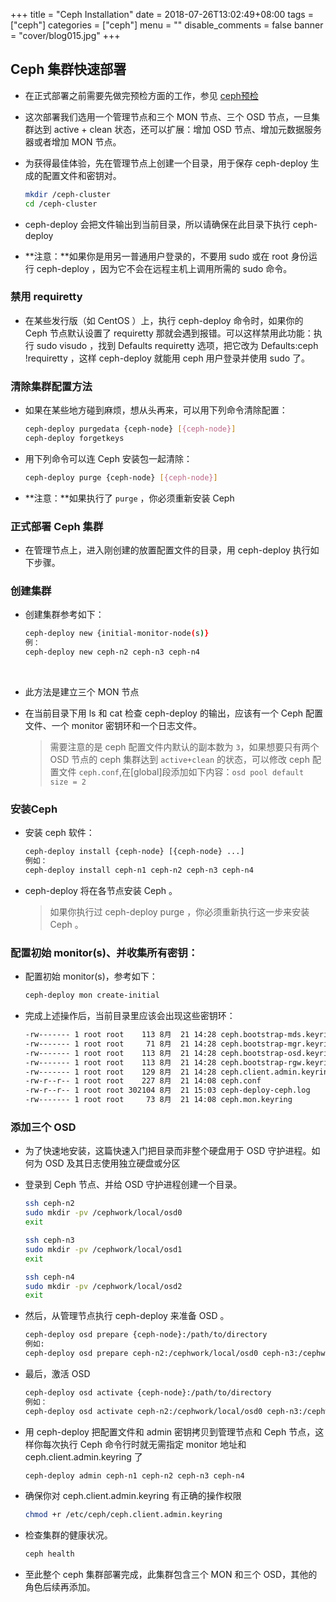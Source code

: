 +++
title = "Ceph Installation"
date = 2018-07-26T13:02:49+08:00
tags = ["ceph"]
categories = ["ceph"]
menu = ""
disable_comments = false
banner = "cover/blog015.jpg"
+++
## Ceph 集群快速部署
- 在正式部署之前需要先做完预检方面的工作，参见 [ceph预检](https://yeaheo.com/2018/07/26/ceph-pre-check/)
- 这次部署我们选用一个管理节点和三个 MON 节点、三个 OSD 节点，一旦集群达到 active + clean 状态，还可以扩展：增加 OSD 节点、增加元数据服务器或者增加 MON 节点。

- 为获得最佳体验，先在管理节点上创建一个目录，用于保存 ceph-deploy 生成的配置文件和密钥对。
  
    ```bash
    mkdir /ceph-cluster
    cd /ceph-cluster
    ```

- ceph-deploy 会把文件输出到当前目录，所以请确保在此目录下执行 ceph-deploy 
  
- **注意：**如果你是用另一普通用户登录的，不要用 sudo 或在 root 身份运行 ceph-deploy ，因为它不会在远程主机上调用所需的 sudo 命令。

### 禁用 requiretty
- 在某些发行版（如 CentOS ）上，执行 ceph-deploy 命令时，如果你的 Ceph 节点默认设置了 requiretty 那就会遇到报错。可以这样禁用此功能：执行 sudo visudo ，找到 Defaults requiretty 选项，把它改为 Defaults:ceph !requiretty ，这样 ceph-deploy 就能用 ceph 用户登录并使用 sudo 了。

### 清除集群配置方法
- 如果在某些地方碰到麻烦，想从头再来，可以用下列命令清除配置：
  
    ```bash
    ceph-deploy purgedata {ceph-node} [{ceph-node}]
    ceph-deploy forgetkeys
    ```

- 用下列命令可以连 Ceph 安装包一起清除：
  
    ```bash
    ceph-deploy purge {ceph-node} [{ceph-node}]
    ```
  
- **注意：**如果执行了 `purge` ，你必须重新安装 Ceph

### 正式部署 Ceph 集群
- 在管理节点上，进入刚创建的放置配置文件的目录，用 ceph-deploy 执行如下步骤。

### 创建集群
- 创建集群参考如下：
  
    ```bash
    ceph-deploy new {initial-monitor-node(s)}
    例：
    ceph-deploy new ceph-n2 ceph-n3 ceph-n4
    ```
     
- 此方法是建立三个 MON 节点
- 在当前目录下用 ls 和 cat 检查 ceph-deploy 的输出，应该有一个 Ceph 配置文件、一个 monitor 密钥环和一个日志文件。
  
  > 需要注意的是 ceph 配置文件内默认的副本数为 `3`，如果想要只有两个 OSD 节点的 ceph 集群达到 `active+clean` 的状态，可以修改 ceph 配置文件 `ceph.conf`,在[global]段添加如下内容：`osd pool default size = 2`

### 安装Ceph
- 安装 ceph 软件：
  
    ```bash
    ceph-deploy install {ceph-node} [{ceph-node} ...]
    例如：
    ceph-deploy install ceph-n1 ceph-n2 ceph-n3 ceph-n4
    ```

- ceph-deploy 将在各节点安装 Ceph 。 
  
  > 如果你执行过 ceph-deploy purge ，你必须重新执行这一步来安装 Ceph 。

### 配置初始 monitor(s)、并收集所有密钥：
- 配置初始 monitor(s)，参考如下：
  
    ```bash
    ceph-deploy mon create-initial
    ```

- 完成上述操作后，当前目录里应该会出现这些密钥环：
  
    ```bash
    -rw------- 1 root root    113 8月  21 14:28 ceph.bootstrap-mds.keyring
    -rw------- 1 root root     71 8月  21 14:28 ceph.bootstrap-mgr.keyring
    -rw------- 1 root root    113 8月  21 14:28 ceph.bootstrap-osd.keyring
    -rw------- 1 root root    113 8月  21 14:28 ceph.bootstrap-rgw.keyring
    -rw------- 1 root root    129 8月  21 14:28 ceph.client.admin.keyring
    -rw-r--r-- 1 root root    227 8月  21 14:08 ceph.conf
    -rw-r--r-- 1 root root 302104 8月  21 15:03 ceph-deploy-ceph.log
    -rw------- 1 root root     73 8月  21 14:08 ceph.mon.keyring
    ```

### 添加三个 OSD
- 为了快速地安装，这篇快速入门把目录而非整个硬盘用于 OSD 守护进程。如何为 OSD 及其日志使用独立硬盘或分区
- 登录到 Ceph 节点、并给 OSD 守护进程创建一个目录。
  
    ```bash
    ssh ceph-n2
    sudo mkdir -pv /cephwork/local/osd0
    exit
    
    ssh ceph-n3
    sudo mkdir -pv /cephwork/local/osd1
    exit
    
    ssh ceph-n4
    sudo mkdir -pv /cephwork/local/osd2
    exit
    ```

- 然后，从管理节点执行 ceph-deploy 来准备 OSD 。
  
    ```bash
    ceph-deploy osd prepare {ceph-node}:/path/to/directory
    例如:
    ceph-deploy osd prepare ceph-n2:/cephwork/local/osd0 ceph-n3:/cephwork/local/osd1 ceph-n4:/cephwork/local/osd2
    ```

- 最后，激活 OSD 
  
    ```bash
    ceph-deploy osd activate {ceph-node}:/path/to/directory
    例如：
    ceph-deploy osd activate ceph-n2:/cephwork/local/osd0 ceph-n3:/cephwork/local/osd1 ceph-n4:/cephwork/local/osd2
    ```

- 用 ceph-deploy 把配置文件和 admin 密钥拷贝到管理节点和 Ceph 节点，这样你每次执行 Ceph 命令行时就无需指定 monitor 地址和 ceph.client.admin.keyring 了
  
    ```bash
    ceph-deploy admin ceph-n1 ceph-n2 ceph-n3 ceph-n4
    ```

- 确保你对 ceph.client.admin.keyring 有正确的操作权限
  
    ```bash
    chmod +r /etc/ceph/ceph.client.admin.keyring
    ```

- 检查集群的健康状况。
  
    ```bash
    ceph health
    ```
    
- 至此整个 ceph 集群部署完成，此集群包含三个 MON 和三个 OSD，其他的角色后续再添加。


